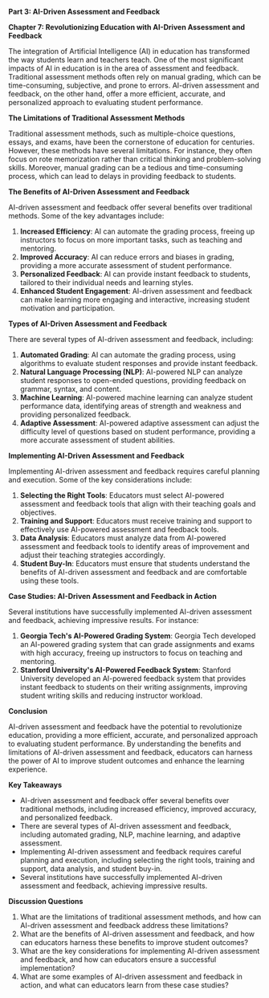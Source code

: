 **Part 3: AI-Driven Assessment and Feedback**

**Chapter 7: Revolutionizing Education with AI-Driven Assessment and Feedback**

The integration of Artificial Intelligence (AI) in education has transformed the way students learn and teachers teach. One of the most significant impacts of AI in education is in the area of assessment and feedback. Traditional assessment methods often rely on manual grading, which can be time-consuming, subjective, and prone to errors. AI-driven assessment and feedback, on the other hand, offer a more efficient, accurate, and personalized approach to evaluating student performance.

**The Limitations of Traditional Assessment Methods**

Traditional assessment methods, such as multiple-choice questions, essays, and exams, have been the cornerstone of education for centuries. However, these methods have several limitations. For instance, they often focus on rote memorization rather than critical thinking and problem-solving skills. Moreover, manual grading can be a tedious and time-consuming process, which can lead to delays in providing feedback to students.

**The Benefits of AI-Driven Assessment and Feedback**

AI-driven assessment and feedback offer several benefits over traditional methods. Some of the key advantages include:

1. **Increased Efficiency**: AI can automate the grading process, freeing up instructors to focus on more important tasks, such as teaching and mentoring.
2. **Improved Accuracy**: AI can reduce errors and biases in grading, providing a more accurate assessment of student performance.
3. **Personalized Feedback**: AI can provide instant feedback to students, tailored to their individual needs and learning styles.
4. **Enhanced Student Engagement**: AI-driven assessment and feedback can make learning more engaging and interactive, increasing student motivation and participation.

**Types of AI-Driven Assessment and Feedback**

There are several types of AI-driven assessment and feedback, including:

1. **Automated Grading**: AI can automate the grading process, using algorithms to evaluate student responses and provide instant feedback.
2. **Natural Language Processing (NLP)**: AI-powered NLP can analyze student responses to open-ended questions, providing feedback on grammar, syntax, and content.
3. **Machine Learning**: AI-powered machine learning can analyze student performance data, identifying areas of strength and weakness and providing personalized feedback.
4. **Adaptive Assessment**: AI-powered adaptive assessment can adjust the difficulty level of questions based on student performance, providing a more accurate assessment of student abilities.

**Implementing AI-Driven Assessment and Feedback**

Implementing AI-driven assessment and feedback requires careful planning and execution. Some of the key considerations include:

1. **Selecting the Right Tools**: Educators must select AI-powered assessment and feedback tools that align with their teaching goals and objectives.
2. **Training and Support**: Educators must receive training and support to effectively use AI-powered assessment and feedback tools.
3. **Data Analysis**: Educators must analyze data from AI-powered assessment and feedback tools to identify areas of improvement and adjust their teaching strategies accordingly.
4. **Student Buy-In**: Educators must ensure that students understand the benefits of AI-driven assessment and feedback and are comfortable using these tools.

**Case Studies: AI-Driven Assessment and Feedback in Action**

Several institutions have successfully implemented AI-driven assessment and feedback, achieving impressive results. For instance:

1. **Georgia Tech's AI-Powered Grading System**: Georgia Tech developed an AI-powered grading system that can grade assignments and exams with high accuracy, freeing up instructors to focus on teaching and mentoring.
2. **Stanford University's AI-Powered Feedback System**: Stanford University developed an AI-powered feedback system that provides instant feedback to students on their writing assignments, improving student writing skills and reducing instructor workload.

**Conclusion**

AI-driven assessment and feedback have the potential to revolutionize education, providing a more efficient, accurate, and personalized approach to evaluating student performance. By understanding the benefits and limitations of AI-driven assessment and feedback, educators can harness the power of AI to improve student outcomes and enhance the learning experience.

**Key Takeaways**

* AI-driven assessment and feedback offer several benefits over traditional methods, including increased efficiency, improved accuracy, and personalized feedback.
* There are several types of AI-driven assessment and feedback, including automated grading, NLP, machine learning, and adaptive assessment.
* Implementing AI-driven assessment and feedback requires careful planning and execution, including selecting the right tools, training and support, data analysis, and student buy-in.
* Several institutions have successfully implemented AI-driven assessment and feedback, achieving impressive results.

**Discussion Questions**

1. What are the limitations of traditional assessment methods, and how can AI-driven assessment and feedback address these limitations?
2. What are the benefits of AI-driven assessment and feedback, and how can educators harness these benefits to improve student outcomes?
3. What are the key considerations for implementing AI-driven assessment and feedback, and how can educators ensure a successful implementation?
4. What are some examples of AI-driven assessment and feedback in action, and what can educators learn from these case studies?
